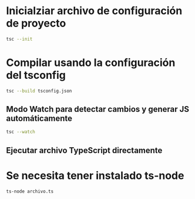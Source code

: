 # Inicialziar archivo de configuración de proyecto
```bash
tsc --init 
```


# Compilar usando la configuración del tsconfig
```bash
tsc --build tsconfig.json 
```

## Modo Watch para detectar cambios y generar JS automáticamente
```bash
tsc --watch
```

## Ejecutar archivo TypeScript directamente
# Se necesita tener instalado ts-node
```bash
ts-node archivo.ts
```